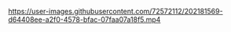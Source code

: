

https://user-images.githubusercontent.com/72572112/202181569-d64408ee-a2f0-4578-bfac-07faa07a18f5.mp4

